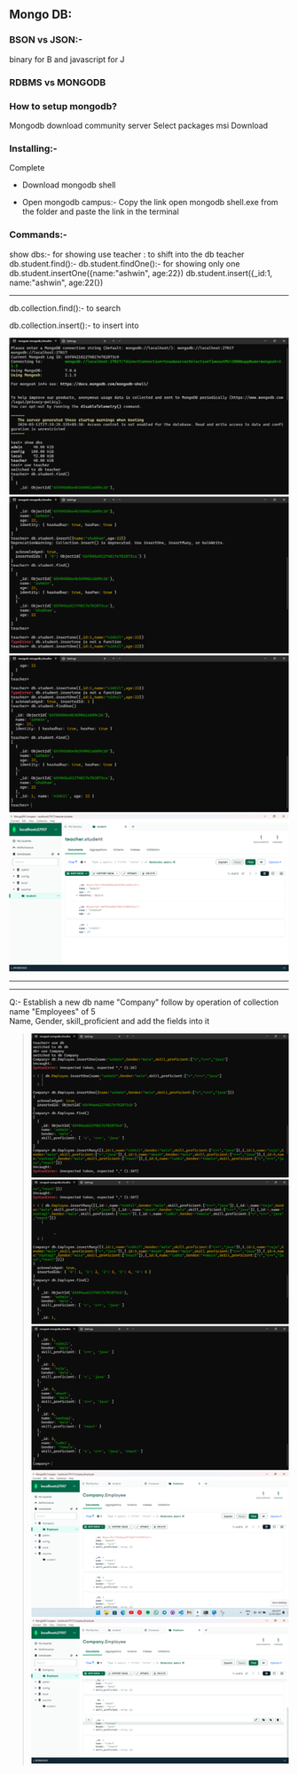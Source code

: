 ## Mongo DB:

### BSON vs JSON:-

binary for B and javascript for J

### RDBMS vs MONGODB

### How to setup mongodb?

Mongodb download community server
Select packages msi
Download

### Installing:-

Complete

- Download mongodb shell

- Open mongodb campus:-
  Copy the link open mongodb shell.exe from the folder
  and paste the link in the terminal

### Commands:-

show dbs:- for showing
use teacher : to shift into the db teacher
db.student.find():-
db.student.findOne():- for showing only one
db.student.insertOne({name:"ashwin", age:22})
db.student.insert({\_id:1, name:"ashwin", age:22(})

---

db.collection.find():- to search

db.collection.insert():- to insert into

![](1.png)
![](2.png)
![](3.png)
![](4.png)

---

---

Q:- Establish a new db name "Company" follow by operation of collection name
"Employees" of 5  
Name, Gender, skill_proficient
and add the fields into it

> ![](5.png)
> ![](6.png)
> ![](7.png)
> ![](8.png)
> ![](9.png)
